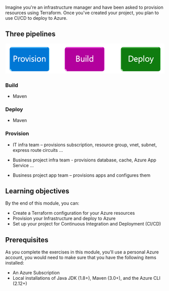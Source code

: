 Imagine you're an infrastructure manager and have been asked to provision resources using Terraform. Once you've created your project, you plan to use CI/CD to deploy to Azure.

## Three pipelines

![Build, Deploy and Provision Pipelines.](../media/1-pipelines.png)

### Build

- Maven

### Deploy

- Maven

### Provision

- IT infra team – provisions subscription, resource group, vnet, subnet, express route circuits …

- Business project infra team - provisions database, cache, Azure App Service …

- Business project app team – provisions apps and configures them

## Learning objectives

By the end of this module, you can:

- Create a Terraform configuration for your Azure resources
- Provision your Infrastructure and deploy to Azure
- Set up your project for Continuous Integration and Deployment (CI/CD)

## Prerequisites

As you complete the exercises in this module, you'll use a personal Azure account, you would need to make sure that you have the following items installed:
>  
- An Azure Subscription
- Local installations of Java JDK (1.8+), Maven (3.0+), and the Azure CLI (2.12+)
>